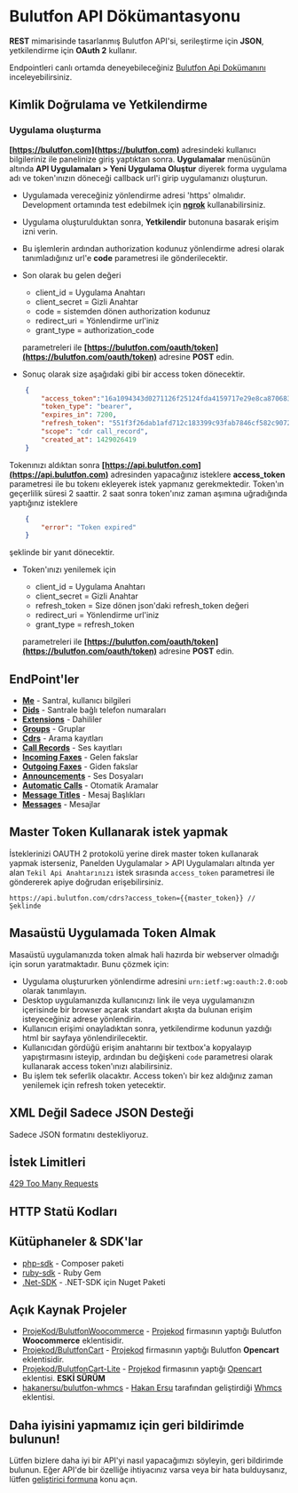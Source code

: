 # Bulutfon API Dökümantasyonu

**REST** mimarisinde tasarlanmış Bulutfon API'si, serileştirme için **JSON**, yetkilendirme için **OAuth 2** kullanır.

Endpointleri canlı ortamda deneyebileceğiniz [Bulutfon Api Dokümanını](http://api.bulutfon.com/docs) inceleyebilirsiniz.

## Kimlik Doğrulama ve Yetkilendirme

### Uygulama oluşturma

**[https://bulutfon.com](https://bulutfon.com)** adresindeki kullanıcı bilgileriniz ile panelinize giriş yaptıktan sonra. **Uygulamalar** menüsünün altında **API Uygulamaları > Yeni Uygulama Oluştur** diyerek forma uygulama adı ve token'ınızın döneceği callback url'i girip uygulamanızı oluşturun.

* Uygulamada vereceğiniz yönlendirme adresi 'https' olmalıdır. Development ortamında test edebilmek için **[ngrok](https://ngrok.com/)** kullanabilirsiniz.

* Uygulama oluşturulduktan sonra, **Yetkilendir** butonuna basarak erişim izni verin.

* Bu işlemlerin ardından authorization kodunuz yönlendirme adresi olarak tanımladığınız url'e **code** parametresi ile gönderilecektir.

* Son olarak bu gelen değeri

    * client_id = Uygulama Anahtarı
    * client_secret = Gizli Anahtar
    * code = sistemden dönen authorization kodunuz
    * redirect_uri = Yönlendirme url'iniz
    * grant_type = authorization_code

    parametreleri ile **[https://bulutfon.com/oauth/token](https://bulutfon.com/oauth/token)** adresine **POST** edin.
* Sonuç olarak size aşağıdaki gibi bir access token dönecektir.

```json
    {
        "access_token":"16a1094343d0271126f25124fda4159717e29e8ca87068389792dbb554d24385",
        "token_type": "bearer",
        "expires_in": 7200,
        "refresh_token": "551f3f26dab1afd712c183399c93fab7846cf582c907263c4a7892c7a12cd02c",
        "scope": "cdr call_record",
        "created_at": 1429026419
    }
```

Tokenınızı aldıktan sonra **[https://api.bulutfon.com](https://api.bulutfon.com)** adresinden yapacağınız isteklere **access_token** parametresi ile bu tokenı ekleyerek
istek yapmanız gerekmektedir. Token'ın geçerlilik süresi 2 saattir. 2 saat sonra token'ınız zaman aşımına uğradığında yaptığınız isteklere

```json
    {
        "error": "Token expired"
    }
```

şeklinde bir yanıt dönecektir.
* Token'ınızı yenilemek için

    * client_id = Uygulama Anahtarı
    * client_secret = Gizli Anahtar
    * refresh_token = Size dönen json'daki refresh_token değeri
    * redirect_uri = Yönlendirme url'iniz
    * grant_type = refresh_token

    parametreleri ile **[https://bulutfon.com/oauth/token](https://bulutfon.com/oauth/token)** adresine **POST** edin.

## EndPoint'ler

* **[Me](https://github.com/bulutfon/documents/blob/master/API/endpoints/me.md)** - Santral, kullanıcı bilgileri
* **[Dids](https://github.com/bulutfon/documents/blob/master/API/endpoints/dids.md)** - Santrale bağlı telefon numaraları
* **[Extensions](https://github.com/bulutfon/documents/blob/master/API/endpoints/extensions.md)** - Dahililer
* **[Groups](https://github.com/bulutfon/documents/blob/master/API/endpoints/groups.md)** - Gruplar
* **[Cdrs](https://github.com/bulutfon/documents/blob/master/API/endpoints/cdr.md)** - Arama kayıtları
* **[Call Records](https://github.com/bulutfon/documents/blob/master/API/endpoints/call-records.md)** - Ses kayıtları
* **[Incoming Faxes](https://github.com/bulutfon/documents/blob/master/API/endpoints/incoming-faxes.md)** - Gelen fakslar
* **[Outgoing Faxes](https://github.com/bulutfon/documents/blob/master/API/endpoints/outgoing-faxes.md)** - Giden fakslar
* **[Announcements](https://github.com/bulutfon/documents/blob/master/API/endpoints/announcements.md)** - Ses Dosyaları
* **[Automatic Calls](https://github.com/bulutfon/documents/blob/master/API/endpoints/automatic-calls.md)** - Otomatik Aramalar
* **[Message Titles](https://github.com/bulutfon/documents/blob/master/API/endpoints/message-titles.md)** - Mesaj Başlıkları
* **[Messages](https://github.com/bulutfon/documents/blob/master/API/endpoints/messages.md)** - Mesajlar

## Master Token Kullanarak istek yapmak

İsteklerinizi OAUTH 2 protokolü yerine direk master token kullanarak yapmak isterseniz, Panelden Uygulamalar > API Uygulamaları altında yer alan `Tekil Api Anahtarınızı` istek sırasında `access_token` parametresi ile göndererek apiye doğrudan erişebilirsiniz.

    https://api.bulutfon.com/cdrs?access_token={{master_token}} // Şeklinde

## Masaüstü Uygulamada Token Almak

Masaüstü uygulamanızda token almak hali hazırda bir webserver olmadığı için sorun yaratmaktadır. Bunu çözmek için:

* Uygulama oluştururken yönlendirme adresini `urn:ietf:wg:oauth:2.0:oob` olarak tanımlayın.
* Desktop uygulamanızda kullanıcınızı link ile veya uygulamanızın içerisinde bir browser açarak standart akışta da bulunan erişim isteyeceğiniz adrese yönlendirin.
* Kullanıcın erişimi onayladıktan sonra, yetkilendirme kodunun yazdığı html bir sayfaya yönlendirilecektir.
* Kullanıcıdan gördüğü erişim anahtarını bir textbox'a kopyalayıp yapıştırmasını isteyip, ardından bu değişkeni `code` parametresi olarak kullanarak access token'ınızı alabilirsiniz.
* Bu işlem tek seferlik olacaktır. Access token'ı bir kez aldığınız zaman yenilemek için refresh token yetecektir.

## XML Değil Sadece JSON Desteği

Sadece JSON formatını destekliyoruz. 

## İstek Limitleri

[429 Too Many Requests](http://tools.ietf.org/html/draft-nottingham-http-new-status-02#section-4)

## HTTP Statü Kodları

## Kütüphaneler & SDK'lar

* [php-sdk](https://github.com/bulutfon/php-sdk) - Composer paketi
* [ruby-sdk](https://github.com/bulutfon/ruby-sdk) - Ruby Gem
* [.Net-SDK](https://github.com/bulutfon/dotNet-SDK) - .NET-SDK için Nuget Paketi

## Açık Kaynak Projeler

* [ProjeKod/BulutfonWoocommerce](https://github.com/Projekod/Bulutfon-WooCommerce-Eklentisi) - [Projekod](http://projekod.com/) firmasının yaptığı Bulutfon **Woocommerce** eklentisidir. 
* [Projekod/BulutfonCart](https://github.com/Projekod/Bulutfon-Opencart-Eklentisi) - [Projekod](http://projekod.com/) firmasının yaptığı Bulutfon **Opencart** eklentisidir. 
* [Projekod/BulutfonCart-Lite](https://github.com/Projekod/BulutfonCart-Lite) - [Projekod](http://projekod.com/) firmasının yaptığı [Opencart](http://www.opencart.com/index.php?route=extension/extension/info&extension_id=21996) eklentisi. **ESKİ SÜRÜM**
* [hakanersu/bulutfon-whmcs](https://github.com/hakanersu/bulutfon-whmcs) - [Hakan Ersu](https://github.com/hakanersu)  tarafından geliştirdiği [Whmcs](http://whmcs.com/) eklentisi.

## Daha iyisini yapmamız için geri bildirimde bulunun!

Lütfen bizlere daha iyi bir API'yi nasıl yapacağımızı söyleyin, geri bildirimde bulunun. Eğer API'de bir özelliğe ihtiyacınız varsa veya bir hata bulduysanız, lütfen [geliştirici formuna](http://devforums.bulutfon.com/c/api) konu açın. 
